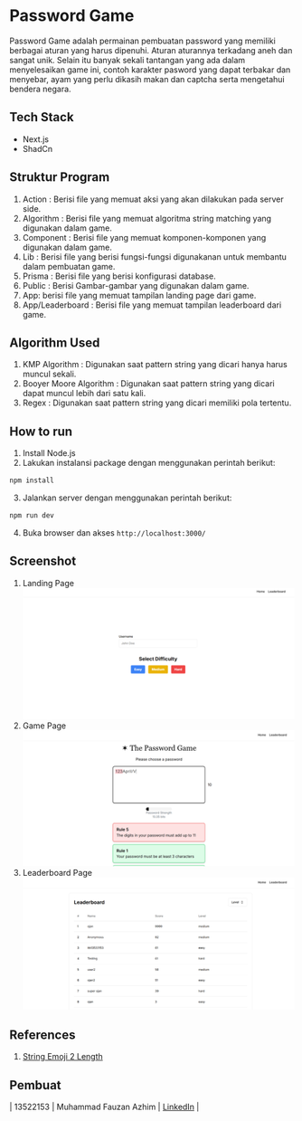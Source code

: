 # Password Game

Password Game adalah permainan pembuatan password yang memiliki berbagai aturan yang harus dipenuhi. Aturan aturannya terkadang aneh dan sangat unik. Selain itu banyak sekali tantangan yang ada dalam menyelesaikan game ini, contoh karakter pasword yang dapat terbakar dan menyebar, ayam yang perlu dikasih makan dan captcha serta mengetahui bendera negara.

## Tech Stack
- Next.js
- ShadCn

## Struktur Program

1. Action : Berisi file yang memuat aksi yang akan dilakukan pada server side.
2. Algorithm : Berisi file yang memuat algoritma string matching yang digunakan dalam game.
3. Component : Berisi file yang memuat komponen-komponen yang digunakan dalam game.
4. Lib : Berisi file yang berisi fungsi-fungsi digunakanan untuk membantu dalam pembuatan game.
5. Prisma : Berisi file yang berisi konfigurasi database.
6. Public : Berisi Gambar-gambar yang digunakan dalam game.
7. App: berisi file yang memuat tampilan landing page dari game.
8. App/Leaderboard : Berisi file yang memuat tampilan leaderboard dari game.

## Algorithm Used
1. KMP Algorithm : Digunakan saat pattern string yang dicari hanya harus muncul sekali.
2. Booyer Moore Algorithm : Digunakan saat pattern string yang dicari dapat muncul lebih dari satu kali.
3. Regex : Digunakan saat pattern string yang dicari memiliki pola tertentu.


## How to run

1. Install Node.js
2. Lakukan instalansi package dengan menggunakan perintah berikut:
```bash
npm install
```
3. Jalankan server dengan menggunakan perintah berikut:
```bash
npm run dev
```
4. Buka browser dan akses `http://localhost:3000/`

## Screenshot

1. Landing Page
![Landing Page](images/Landing-page.png)
2. Game Page
![Game Page](images/Game-page.png)
3. Leaderboard Page
![Leaderboard Page](images/Leaderboard.png)


## References
1. [String Emoji 2 Length](https://stackoverflow.com/questions/38345372/why-does-a-string-containing-a-single-emoji-like-have-a-length-of-2)

## Pembuat
| 13522153 | Muhammad Fauzan Azhim | [LinkedIn](https://www.linkedin.com/in/fauzanazhim/) |
